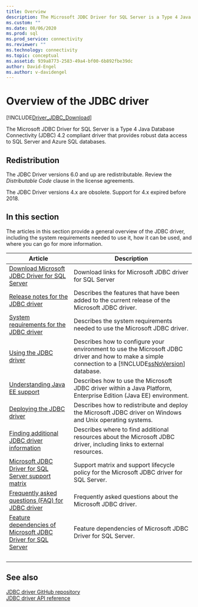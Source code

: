 ```yaml
---
title: Overview
description: The Microsoft JDBC Driver for SQL Server is a Type 4 Java Database Connectivity (JDBC) 4.2 compliant driver that provides data access to SQL databases.
ms.custom: ""
ms.date: 08/06/2020
ms.prod: sql
ms.prod_service: connectivity
ms.reviewer: ""
ms.technology: connectivity
ms.topic: conceptual
ms.assetid: 939a8773-2583-49a4-bf00-6b892fbe39dc
author: David-Engel
ms.author: v-davidengel
---
```

# Overview of the JDBC driver

[!INCLUDE[Driver_JDBC_Download](../../includes/driver_jdbc_download.md)]

The Microsoft JDBC Driver for SQL Server is a Type 4 Java Database Connectivity (JDBC) 4.2 compliant driver that provides robust data access to SQL Server and Azure SQL databases.

## Redistribution

The JDBC Driver versions 6.0 and up are redistributable. Review the _Distributable Code_ clause in the license agreements.

The JDBC Driver versions 4.x are obsolete. Support for 4.x expired before 2018.

## In this section

The articles in this section provide a general overview of the JDBC driver, including the system requirements needed to use it, how it can be used, and where you can go for more information.

|Article|Description|
|-----------|-----------------|
|[Download Microsoft JDBC Driver for SQL Server](download-microsoft-jdbc-driver-for-sql-server.md)|Download links for Microsoft JDBC driver for SQL Server|
|[Release notes for the JDBC driver](release-notes-for-the-jdbc-driver.md)|Describes the features that have been added to the current release of the Microsoft JDBC driver.|
|[System requirements for the JDBC driver](system-requirements-for-the-jdbc-driver.md)|Describes the system requirements needed to use the Microsoft JDBC driver.|
|[Using the JDBC driver](using-the-jdbc-driver.md)|Describes how to configure your environment to use the Microsoft JDBC driver and how to make a simple connection to a [!INCLUDE[ssNoVersion](../../includes/ssnoversion-md.md)] database.|
|[Understanding Java EE support](understanding-java-ee-support.md)|Describes how to use the Microsoft JDBC driver within a Java Platform, Enterprise Edition (Java EE) environment.|
|[Deploying the JDBC driver](deploying-the-jdbc-driver.md)|Describes how to redistribute and deploy the Microsoft JDBC driver on Windows and Unix operating systems.|
|[Finding additional JDBC driver information](finding-additional-jdbc-driver-information.md)|Describes where to find additional resources about the Microsoft JDBC driver, including links to external resources.|
|[Microsoft JDBC Driver for SQL Server support matrix](microsoft-jdbc-driver-for-sql-server-support-matrix.md)|Support matrix and support lifecycle policy for the Microsoft JDBC driver for SQL Server.|
|[Frequently asked questions &#40;FAQ&#41; for JDBC driver](frequently-asked-questions-faq-for-jdbc-driver.yml)|Frequently asked questions about the Microsoft JDBC driver.|
|[Feature dependencies of Microsoft JDBC Driver for SQL Server](feature-dependencies-of-microsoft-jdbc-driver-for-sql-server.md)|Feature dependencies of Microsoft JDBC Driver for SQL Server.|
| &nbsp; | &nbsp; |

## See also

[JDBC driver GitHub repository](https://github.com/microsoft/mssql-jdbc)  
[JDBC driver API reference](reference/jdbc-driver-api-reference.md)  
